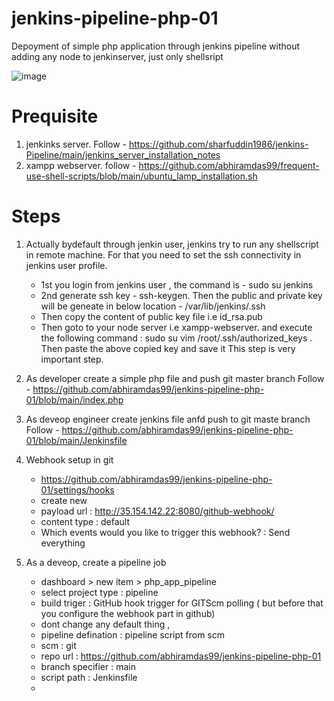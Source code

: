# jenkins-pipeline-php-01
Depoyment of simple php application through jenkins pipeline without adding any node to jenkinserver, just only shellsript

![image](https://github.com/sharfuddin1986/Jenkins-Pipeline/blob/ed4951be0a5995711cb3b7decd794353c21a6e4f/Jenkins_server%20_installation_notes)

# Prequisite 
1) jenkinks server. Follow - https://github.com/sharfuddin1986/jenkins-Pipeline/main/jenkins_server_installation_notes
2) xampp webserver. follow - https://github.com/abhiramdas99/frequent-use-shell-scripts/blob/main/ubuntu_lamp_installation.sh

# Steps 
1) Actually bydefault through jenkin user, jenkins try to run any shellscript in remote machine. For that you need to set the ssh connectivity in jenkins user profile.
   - 1st  you login from jenkins user , the command is -  sudo su jenkins
   - 2nd  generate ssh key - ssh-keygen. Then the public and private key will be geneate in below location - /var/lib/jenkins/.ssh
   - Then copy the content of public key file  i.e id_rsa.pub
   - Then goto to your node server i.e xampp-webserver. and execute the following command :
     sudo su
     vim /root/.ssh/authorized_keys . Then paste the above copied key and save it
     This step is very important step. 
     
      
2) As developer create  a simple php file and push git master branch
   Follow - https://github.com/abhiramdas99/jenkins-pipeline-php-01/blob/main/index.php
   
3) As deveop engineer create jenkins file anfd push to git maste branch
   Follow - https://github.com/abhiramdas99/jenkins-pipeline-php-01/blob/main/Jenkinsfile
   
4) Webhook setup in git
   - https://github.com/abhiramdas99/jenkins-pipeline-php-01/settings/hooks
   - create new
   - payload url : http://35.154.142.22:8080/github-webhook/
   - content type : default
   - Which events would you like to trigger this webhook? :  Send everything
     
5) As a deveop, create a pipeline job
   - dashboard > new item > php_app_pipeline
   - select project type : pipeline
   - build triger : GitHub hook trigger for GITScm polling ( but before that you configure the webhook part in github)
   - dont change any default thing ,
   - pipeline defination : pipeline script from scm
   - scm : git
   - repo url : https://github.com/abhiramdas99/jenkins-pipeline-php-01
   - branch specifier : main
   - script path : Jenkinsfile
   - 
